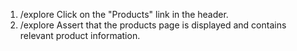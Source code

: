 1. /explore Click on the "Products" link in the header.
2. /explore Assert that the products page is displayed and contains relevant product information.